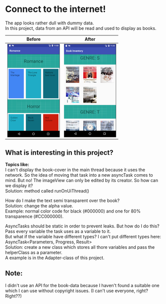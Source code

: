 # Connect to the internet!

The app looks rather dull with dummy data.  
In this project, data from an API will be read and used to display as books.  

Before      |  After
:-------------------------:|:-------------------------:
<img src="https://github.com/BeatingAngel/UdacityAndroidChallenge/blob/master/Notes-images/ExamplesSelfmade/StartView.png?raw=true" alt="RecyclerView (Grid) on Start" height="300"/>  |  <img src="https://github.com/BeatingAngel/UdacityAndroidChallenge/blob/master/Notes-images/ExamplesSelfmade/newUI-View.png?raw=true" alt="RecyclerView (Grid) show grid" height="300"/>
  
## What is interesting in this project?  

**Topics like:**  
I can't display the book-cover in the main thread because it uses the network. So the idea of moving that task into a new asyncTask comes to mind. But no! The imageView can only be edited by its creator. So how can we display it?  
Solution: method called runOnUiThread()  
  
How do I make the text semi transparent over the book?  
Solution: change the alpha value.  
Example: normal color code for black (#000000) and one for 80% transparence (#CC000000).

AsyncTasks should be static in order to prevent leaks. But how do I do this?  
Pass every variable the task uses as a variable to it.  
But what if the variable have different types? I can't put different types here: AsyncTask<Parameters, Progress, Result>  
Solution: create a new class which stores all thore variables and pass the helperClass as a parameter.  
A example is in the Adapter-class of this project.  
  
## Note:  
I didn't use an API for the book-data because I haven't found a suitable one which I can use without copyright issues. (I can't use everyone, right? Right??)
